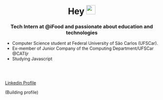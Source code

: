 <h1 align="center">Hey <img src="https://raw.githubusercontent.com/kaueMarques/kaueMarques/master/hi.gif" width="30px"></h1>

<h3 align="center">Tech Intern at @iFood and passionate about education and technologies</h3>

- Computer Science student at Federal University of São Carlos (UFSCar).
- Ex-member of Junior Company of the Computing Department/UFSCar @CATIjr
- Studying Javascript


<br/><br/>

[Linkedin Profile](https://www.linkedin.com/in/alaingauthier76)

(Building profile)
